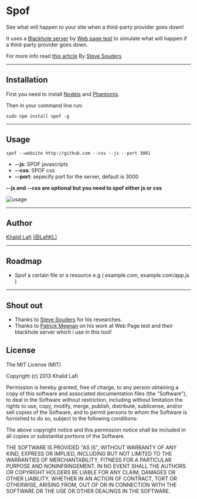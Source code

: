 Spof
====

See what will happen to your site when a third-party provider goes down! 

It uses a [Blackhole server](http://en.wikipedia.org/wiki/Blackhole_server) by [Web page test](http://www.webpagetest.org/) to simulate what will happen if a third-party provider goes down. 

For more info read [this article](http://www.stevesouders.com/blog/2010/06/01/frontend-spof/) By [Steve Souders](http://www.stevesouders.com/)



_______
Installation
----------
First you need to install [Nodejs](http://nodejs.org) and [Phantomjs](http://phantomjs.org).  

Then in your command line run: 

    sudo npm install spof -g

_______

Usage
--------

    spof --website http://github.com --css --js --port 3001

- **--js**: SPOF javascripts
- **--css**: SPOF css
- **--port**: sepecify port for the server, default is 3000

**--js and --css are optional but you need to spof either js or css**

![usage](http://f.cl.ly/items/2R332X2a2l46030m3b0o/spof.mov.gif)


_______

Author
--------
[Khalid Lafi](http://github.com/lafikl)
[(@LafiKL)](http://twitter.com/lafikl) 



__________
 
Roadmap
----------
- Spof a certain file or a resource e.g ( example.com, example.com/app.js )


_______


Shout out
----------
- Thanks to [Steve Souders](http://www.stevesouders.com/) for his researches.
- Thanks to [Patrick Meenan](http://blog.patrickmeenan.com/) on his work at Web Page test and their blackhole server which i use in this tool!

License
---------
The MIT License (MIT)

Copyright (c) 2013 Khalid Lafi

Permission is hereby granted, free of charge, to any person obtaining a copy of
this software and associated documentation files (the "Software"), to deal in
the Software without restriction, including without limitation the rights to
use, copy, modify, merge, publish, distribute, sublicense, and/or sell copies of
the Software, and to permit persons to whom the Software is furnished to do so,
subject to the following conditions:

The above copyright notice and this permission notice shall be included in all
copies or substantial portions of the Software.

THE SOFTWARE IS PROVIDED "AS IS", WITHOUT WARRANTY OF ANY KIND, EXPRESS OR
IMPLIED, INCLUDING BUT NOT LIMITED TO THE WARRANTIES OF MERCHANTABILITY, FITNESS
FOR A PARTICULAR PURPOSE AND NONINFRINGEMENT. IN NO EVENT SHALL THE AUTHORS OR
COPYRIGHT HOLDERS BE LIABLE FOR ANY CLAIM, DAMAGES OR OTHER LIABILITY, WHETHER
IN AN ACTION OF CONTRACT, TORT OR OTHERWISE, ARISING FROM, OUT OF OR IN
CONNECTION WITH THE SOFTWARE OR THE USE OR OTHER DEALINGS IN THE SOFTWARE.